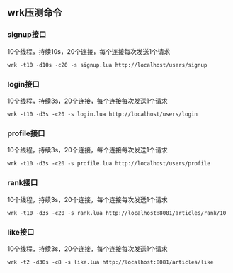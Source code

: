 ## wrk压测命令

### signup接口

10个线程，持续10s，20个连接，每个连接每次发送1个请求

```shell
wrk -t10 -d10s -c20 -s signup.lua http://localhost/users/signup
```

### login接口

10个线程，持续3s，20个连接，每个连接每次发送1个请求

```shell
wrk -t10 -d3s -c20 -s login.lua http://localhost/users/login
```

### profile接口

10个线程，持续3s，20个连接，每个连接每次发送1个请求

```shell
wrk -t10 -d3s -c20 -s profile.lua http://localhost/users/profile
```

### rank接口

10个线程，持续3s，20个连接，每个连接每次发送1个请求

```shell
wrk -t10 -d3s -c20 -s rank.lua http://localhost:8081/articles/rank/10
```

### like接口

10个线程，持续3s，20个连接，每个连接每次发送1个请求

```shell
wrk -t2 -d30s -c8 -s like.lua http://localhost:8081/articles/like
```